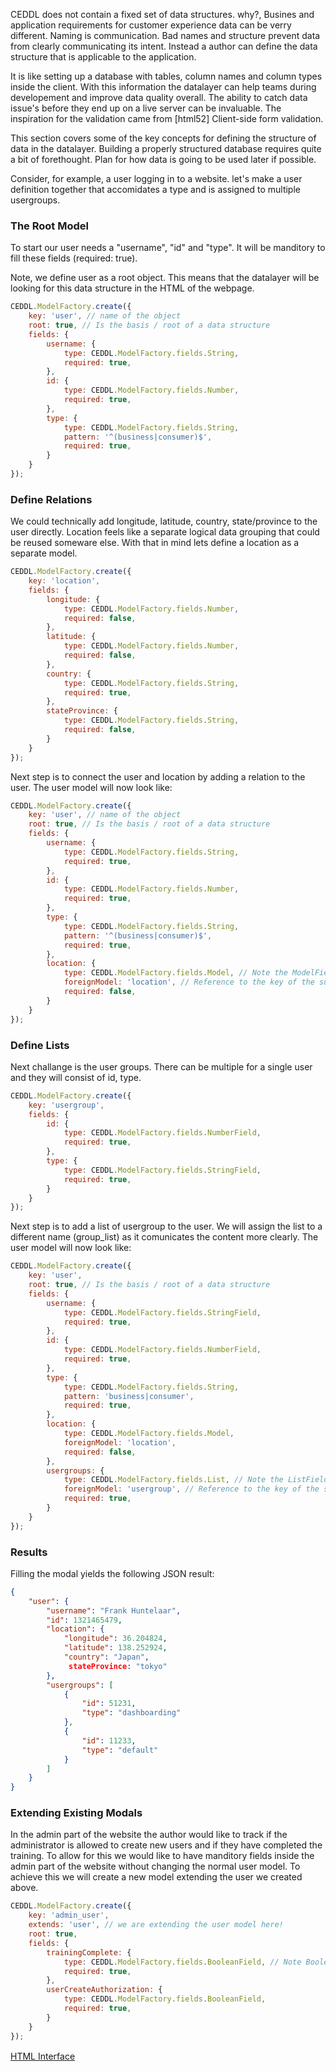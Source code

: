 CEDDL does not contain a fixed set of data structures. why?, Busines and application requirements for customer experience data can be verry different. Naming is communication. Bad names and structure prevent data from clearly communicating its intent. Instead a author can define the data structure that is applicable to the application.

It is like setting up a database with tables, column names and column types inside the client. With this information the datalayer can help teams during developement and improve data quality overall. The ability to catch data issue's before they end up on a live server can be invaluable. The inspiration for the validation came from [html52] Client-side form validation.

This section covers some of the key concepts for defining the structure of data in the datalayer. Building a properly structured database requires quite a bit of forethought. Plan for how data is going to be used later if possible.

Consider, for example, a user logging in to a website. let's make a user definition together that accomidates a type and is assigned to multiple usergroups.

### The Root Model
To start our user needs a "username", "id" and "type". It will be manditory to fill these fields (required: true).

Note, we define user as a root object. This means that the datalayer will be looking for this data structure in the HTML of the webpage.

```js
CEDDL.ModelFactory.create({
    key: 'user', // name of the object
    root: true, // Is the basis / root of a data structure
    fields: {
        username: {
            type: CEDDL.ModelFactory.fields.String,
            required: true,
        },
        id: {
            type: CEDDL.ModelFactory.fields.Number,
            required: true,
        },
        type: {
            type: CEDDL.ModelFactory.fields.String,
            pattern: '^(business|consumer)$',
            required: true,
        }
    }
});
```


### Define Relations

We could technically add longitude, latitude, country, state/province to the user directly. Location feels like a separate logical data grouping that could be reused someware else. With that in mind lets define a location as a separate model.

```js
CEDDL.ModelFactory.create({
    key: 'location',
    fields: {
        longitude: {
            type: CEDDL.ModelFactory.fields.Number,
            required: false,
        },
        latitude: {
            type: CEDDL.ModelFactory.fields.Number,
            required: false,
        },
        country: {
            type: CEDDL.ModelFactory.fields.String,
            required: true,
        },
        stateProvince: {
            type: CEDDL.ModelFactory.fields.String,
            required: false,
        }
    }
});
```
Next step is to connect the user and location by adding a relation to the user. The user model will now look like:

```js
CEDDL.ModelFactory.create({
    key: 'user', // name of the object
    root: true, // Is the basis / root of a data structure
    fields: {
        username: {
            type: CEDDL.ModelFactory.fields.String,
            required: true,
        },
        id: {
            type: CEDDL.ModelFactory.fields.Number,
            required: true,
        },
        type: {
            type: CEDDL.ModelFactory.fields.String,
            pattern: '^(business|consumer)$',
            required: true,
        },
        location: {
            type: CEDDL.ModelFactory.fields.Model, // Note the ModelField type here
            foreignModel: 'location', // Reference to the key of the sub model
            required: false,
        }
    }
});
```

### Define Lists

Next challange is the user groups. There can be multiple for a single user and they will consist of id, type.

```js
CEDDL.ModelFactory.create({
    key: 'usergroup',
    fields: {
        id: {
            type: CEDDL.ModelFactory.fields.NumberField,
            required: true,
        },
        type: {
            type: CEDDL.ModelFactory.fields.StringField,
            required: true,
        }
    }
});
```

Next step is to add a list of usergroup to the user. We will assign the list to a different name (group_list) as it comunicates the content more clearly. The user model will now look like:

```js
CEDDL.ModelFactory.create({
    key: 'user',
    root: true, // Is the basis / root of a data structure
    fields: {
        username: {
            type: CEDDL.ModelFactory.fields.StringField,
            required: true,
        },
        id: {
            type: CEDDL.ModelFactory.fields.NumberField,
            required: true,
        },
        type: {
            type: CEDDL.ModelFactory.fields.String,
            pattern: 'business|consumer',
            required: true,
        },
        location: {
            type: CEDDL.ModelFactory.fields.Model,
            foreignModel: 'location',
            required: false,
        },
        usergroups: {
            type: CEDDL.ModelFactory.fields.List, // Note the ListField type here
            foreignModel: 'usergroup', // Reference to the key of the sub model
            required: true,
        }
    }
});
```

### Results

Filling the modal yields the following JSON result:
```json
{
    "user": {
        "username": "Frank Huntelaar",
        "id": 1321465479,
        "location": {
            "longitude": 36.204824,
            "latitude": 138.252924,
            "country": "Japan",
             stateProvince: "tokyo"
        },
        "usergroups": [
            {
                "id": 51231,
                "type": "dashboarding"
            },
            {
                "id": 11233,
                "type": "default"
            }
        ]
    }
}
```



### Extending Existing Modals

In the admin part of the website the author would like to track if the administrator is allowed to create new users and if they have completed the training. To allow for this we would like to have manditory fields inside the admin part of the website without changing the normal user model. To achieve this we will create a new model extending the user we created above.

```js
CEDDL.ModelFactory.create({
    key: 'admin_user',
    extends: 'user', // we are extending the user model here!
    root: true,
    fields: {
        trainingComplete: {
            type: CEDDL.ModelFactory.fields.BooleanField, // Note BooleanField
            required: true,
        },
        userCreateAuthorization: {
            type: CEDDL.ModelFactory.fields.BooleanField,
            required: true,
        }
    }
});
```

<div class="text-right">
<a style="display: inline-block; margin-bottom: 20px; line-height:20px;" href="/html-interface">HTML Interface <i class="icon-arrow-right"></i></a>
</div>








